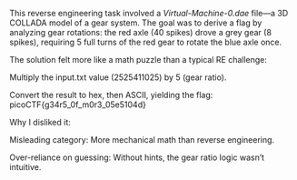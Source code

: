 This reverse engineering task involved a *Virtual-Machine-0.dae* file—a 3D COLLADA model of a gear system. The goal was to derive a flag by analyzing gear rotations: the red axle (40 spikes) drove a grey gear (8 spikes), requiring 5 full turns of the red gear to rotate the blue axle once.

The solution felt more like a math puzzle than a typical RE challenge:

Multiply the input.txt value (2525411025) by 5 (gear ratio).

Convert the result to hex, then ASCII, yielding the flag:
picoCTF{g34r5_0f_m0r3_05e5104d}

Why I disliked it:

Misleading category: More mechanical math than reverse engineering.

Over-reliance on guessing: Without hints, the gear ratio logic wasn’t intuitive.


